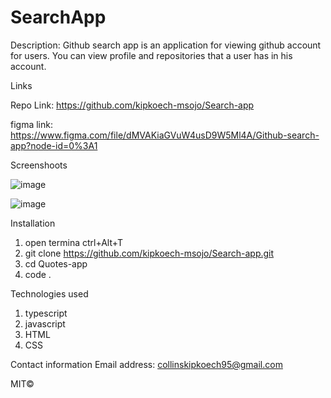# SearchApp

Description:
Github search app is an application for viewing github account for users. You can view profile and repositories that a user has in his account.

Links

Repo Link: https://github.com/kipkoech-msojo/Search-app

figma link: https://www.figma.com/file/dMVAKiaGVuW4usD9W5Ml4A/Github-search-app?node-id=0%3A1

Screenshoots

![image](https://user-images.githubusercontent.com/68596898/95019538-a50a0a80-066e-11eb-9ee5-fc501e4ee2e7.png)

![image](https://user-images.githubusercontent.com/68596898/95019557-bb17cb00-066e-11eb-84a0-3686e0694190.png)


Installation

1. open termina ctrl+Alt+T
2. git clone https://github.com/kipkoech-msojo/Search-app.git
3. cd Quotes-app
4. code .

Technologies used

1. typescript
2. javascript
3. HTML
4. CSS

Contact information Email address: collinskipkoech95@gmail.com


MIT©
